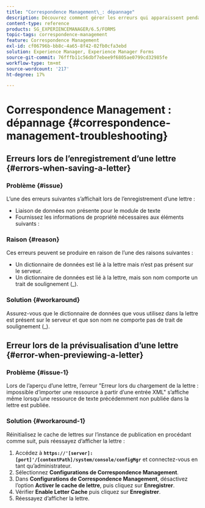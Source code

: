 ```yaml
---
title: "Correspondence Management\_: dépannage"
description: Découvrez comment gérer les erreurs qui apparaissent pendant le processus d’enregistrement d’une lettre dans un environnement AEM Forms.
content-type: reference
products: SG_EXPERIENCEMANAGER/6.5/FORMS
topic-tags: correspondence-management
feature: Correspondence Management
exl-id: cf06796b-bb8c-4a65-8f42-02fb0cfa3ebd
solution: Experience Manager, Experience Manager Forms
source-git-commit: 76fffb11c56dbf7ebee9f6805ae0799cd32985fe
workflow-type: tm+mt
source-wordcount: '217'
ht-degree: 17%

---
```


# Correspondence Management : dépannage {#correspondence-management-troubleshooting}

## Erreurs lors de l’enregistrement d’une lettre {#errors-when-saving-a-letter}

### Problème {#issue}

L’une des erreurs suivantes s’affichait lors de l’enregistrement d’une lettre :

* Liaison de données non présente pour le module de texte
* Fournissez les informations de propriété nécessaires aux éléments suivants :

### Raison {#reason}

Ces erreurs peuvent se produire en raison de l’une des raisons suivantes :

* Un dictionnaire de données est lié à la lettre mais n’est pas présent sur le serveur.
* Un dictionnaire de données est lié à la lettre, mais son nom comporte un trait de soulignement (_).

### Solution {#workaround}

Assurez-vous que le dictionnaire de données que vous utilisez dans la lettre est présent sur le serveur et que son nom ne comporte pas de trait de soulignement (_).

## Erreur lors de la prévisualisation d’une lettre {#error-when-previewing-a-letter}

### Problème {#issue-1}

Lors de l’aperçu d’une lettre, l’erreur &quot;Erreur lors du chargement de la lettre : impossible d’importer une ressource à partir d’une entrée XML&quot; s’affiche même lorsqu’une ressource de texte précédemment non publiée dans la lettre est publiée.

### Solution {#workaround-1}

Réinitialisez le cache de lettres sur l’instance de publication en procédant comme suit, puis réessayez d’afficher la lettre :

1. Accédez à **`https://'[server]:[port]'/[contextPath]/system/console/configMgr`** et connectez-vous en tant qu’administrateur.
1. Sélectionnez **Configurations de Correspondence Management**.
1. Dans **Configurations de Correspondence Management**, désactivez l’option **Activer le cache de lettre**, puis cliquez sur **Enregistrer**.
1. Vérifier **Enable Letter Cache** puis cliquez sur **Enregistrer**.
1. Réessayez d’afficher la lettre.

